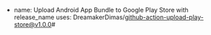 - name: Upload Android App Bundle to Google Play Store with release_name
  uses: DreamakerDimas/github-action-upload-play-store@v1.0.0# 
